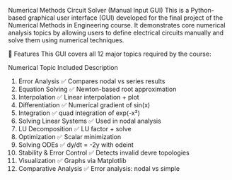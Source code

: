 Numerical Methods Circuit Solver (Manual Input GUI)
This is a Python-based graphical user interface (GUI) developed for the final project of the Numerical Methods in Engineering course. It demonstrates core numerical analysis topics by allowing users to define electrical circuits manually and solve them using numerical techniques.

🔧 Features
This GUI covers all 12 major topics required by the course:

Numerical Topic	Included	Description
1. Error Analysis	✅	Compares nodal vs series results
2. Equation Solving	✅	Newton-based root approximation
3. Interpolation	✅	Linear interpolation + plot
4. Differentiation	✅	Numerical gradient of sin(x)
5. Integration	✅	quad integration of exp(-x²)
6. Solving Linear Systems	✅	Used in nodal analysis
7. LU Decomposition	✅	LU factor + solve
8. Optimization	✅	Scalar minimization
9. Solving ODEs	✅	dy/dt = -2y with odeint
10. Stability & Error Control	✅	Detects invalid devre topologies
11. Visualization	✅	Graphs via Matplotlib
12. Comparative Analysis	✅	Error analysis: nodal vs simple
